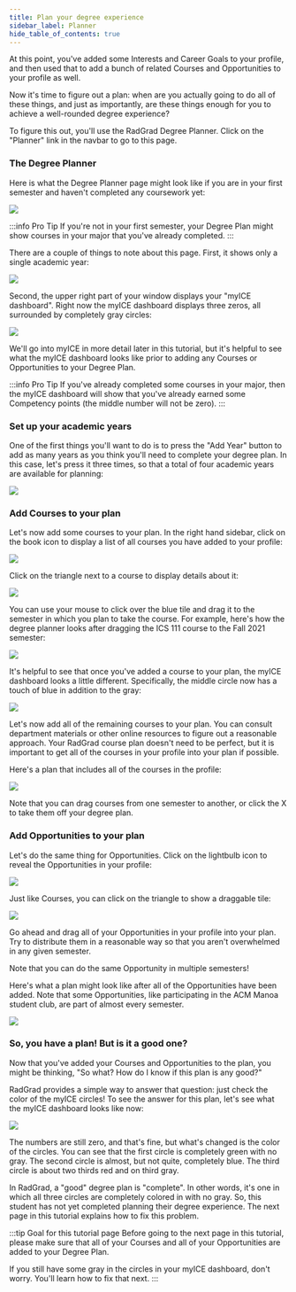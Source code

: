 ```yaml
---
title: Plan your degree experience
sidebar_label: Planner
hide_table_of_contents: true
---
```


At this point, you've added some Interests and Career Goals to your profile, and then used that to add a bunch of related Courses and Opportunities to your profile as well.

Now it's time to figure out a plan: when are you actually going to do all of these things, and just as importantly, are these things enough for you to achieve a well-rounded degree experience?

To figure this out, you'll use the RadGrad Degree Planner. Click on the "Planner" link in the navbar to go to this page.

### The Degree Planner

Here is what the Degree Planner page might look like if you are in your first semester and haven't completed any coursework yet:

![](/img/user-guide/new-student/degree-planner.png)

:::info Pro Tip
If you're not in your first semester, your Degree Plan might show courses in your major that you've already completed.
:::

There are a couple of things to note about this page. First, it shows only a single academic year:

![](/img/user-guide/new-student/degree-planner-ay.png)

Second, the upper right part of your window displays your "myICE dashboard".  Right now the myICE dashboard displays three zeros, all surrounded by completely gray circles:

![](/img/user-guide/new-student/degree-planner-ice.png)

We'll go into myICE in more detail later in this tutorial, but it's helpful to see what the myICE dashboard looks like prior to adding any Courses or Opportunities to your Degree Plan.

:::info Pro Tip
If you've already completed some courses in your major, then the myICE dashboard will show that you've already earned some Competency points (the middle number will not be zero).
:::

### Set up your academic years

One of the first things you'll want to do is to press the "Add Year" button to add as many years as you think you'll need to complete your degree plan.  In this case, let's press it three times, so that a total of four academic years are available for planning:

![](/img/user-guide/new-student/degree-planner-ay-2.png)

### Add Courses to your plan

Let's now add some courses to your plan.  In the right hand sidebar, click on the book icon to display a list of all courses you have added to your profile:

![](/img/user-guide/new-student/degree-planner-courses.png)

Click on the triangle next to a course to display details about it:

![](/img/user-guide/new-student/degree-planner-courses-1.png)

You can use your mouse to click over the blue tile and drag it to the semester in which you plan to take the course. For example, here's how the degree planner looks after dragging the ICS 111 course to the Fall 2021 semester:

![](/img/user-guide/new-student/degree-planner-courses-2.png)

It's helpful to see that once you've added a course to your plan, the myICE dashboard looks a little different. Specifically, the middle circle now has a touch of blue in addition to the gray:

![](/img/user-guide/new-student/degree-planner-ice-2.png)

Let's now add all of the remaining courses to your plan. You can consult department materials or other online resources to figure out a reasonable approach.  Your RadGrad course plan doesn't need to be perfect, but it is important to get all of the courses in your profile into your plan if possible.

Here's a plan that includes all of the courses in the profile:

![](/img/user-guide/new-student/degree-planner-courses-3.png)

Note that you can drag courses from one semester to another, or click the X to take them off your degree plan.

### Add Opportunities to your plan

Let's do the same thing for Opportunities.  Click on the lightbulb icon to reveal the Opportunities in your profile:

![](/img/user-guide/new-student/degree-planner-opportunities.png)

Just like Courses, you can click on the triangle to show a draggable tile:

![](/img/user-guide/new-student/degree-planner-opportunities-1.png)

Go ahead and drag all of your Opportunities in your profile into your plan. Try to distribute them in a reasonable way so that you aren't overwhelmed in any given semester.

Note that you can do the same Opportunity in multiple semesters!

Here's what a plan might look like after all of the Opportunities have been added. Note that some Opportunities, like participating in the ACM Manoa student club, are part of almost every semester.

![](/img/user-guide/new-student/degree-planner-opportunities-2.png)

### So, you have a plan!  But is it a good one?

Now that you've added your Courses and Opportunities to the plan, you might be thinking, "So what? How do I know if this plan is any good?"

RadGrad provides a simple way to answer that question: just check the color of the myICE circles!  To see the answer for this plan, let's see what the myICE dashboard looks like now:

![](/img/user-guide/new-student/degree-planner-ice-3.png)

The numbers are still zero, and that's fine, but what's changed is the color of the circles. You can see that the first circle is completely green with no gray. The second circle is almost, but not quite, completely blue. The third circle is about two thirds red and on third gray.

In RadGrad, a "good" degree plan is "complete". In other words, it's one in which all three circles are completely colored in with no gray. So, this student has not yet completed planning their degree experience.  The next page in this tutorial explains how to fix this problem.

:::tip Goal for this tutorial page
Before going to the next page in this tutorial, please make sure that all of your Courses and all of your Opportunities are added to your Degree Plan.

If you still have some gray in the circles in your myICE dashboard, don't worry.  You'll learn how to fix that next.
:::
